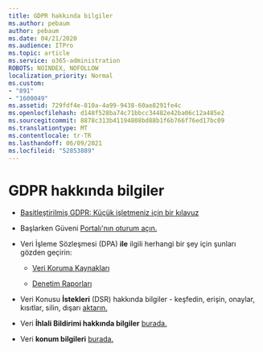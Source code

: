 ```yaml
---
title: GDPR hakkında bilgiler
ms.author: pebaum
author: pebaum
ms.date: 04/21/2020
ms.audience: ITPro
ms.topic: article
ms.service: o365-administration
ROBOTS: NOINDEX, NOFOLLOW
localization_priority: Normal
ms.custom:
- "891"
- "1600049"
ms.assetid: 729fdf4e-810a-4a99-9438-60ae8291fe4c
ms.openlocfilehash: d148f528ba74c71bbcc34482e42ba06c12a485e2
ms.sourcegitcommit: 8878c313b41194808bd88b1f6b766f76ed17bc09
ms.translationtype: MT
ms.contentlocale: tr-TR
ms.lasthandoff: 06/09/2021
ms.locfileid: "52853889"
---
```

# <a name="information-about-gdpr"></a>GDPR hakkında bilgiler

- [Basitleştirilmiş GDPR: Küçük işletmeniz için bir kılavuz](/microsoft-365/admin/security-and-compliance/gdpr-compliance)

- Başlarken Güveni [Portalı'nın oturum açın.](https://servicetrust.microsoft.com/ViewPage/GDPRGetStarted)

- Veri İşleme Sözleşmesi (DPA) **ile** ilgili herhangi bir şey için şunları gözden geçirin:

  - [Veri Koruma Kaynakları](https://servicetrust.microsoft.com/ViewPage/TrustDocuments)

  - [Denetim Raporları](https://servicetrust.microsoft.com/ViewPage/MSComplianceGuide)

- Veri Konusu **İstekleri** (DSR) hakkında bilgiler - keşfedin, erişin, onaylar, kısıtlar, silin, dışarı [aktarın.](/microsoft-365/compliance/gdpr-dsr-office365)

- Veri **İhlali Bildirimi hakkında bilgiler** [burada.](https://servicetrust.microsoft.com/ViewPage/GDPRBreach)

- Veri **konum bilgileri** [burada.](https://products.office.com/where-is-your-data-located?ms.officeurl=datamaps&amp;geo=All#All)
